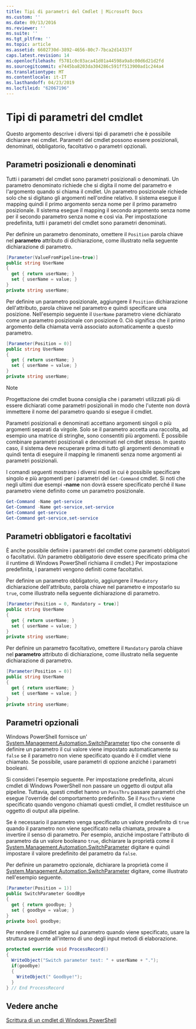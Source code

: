 ```yaml
---
title: Tipi di parametri del Cmdlet | Microsoft Docs
ms.custom: ''
ms.date: 09/13/2016
ms.reviewer: ''
ms.suite: ''
ms.tgt_pltfrm: ''
ms.topic: article
ms.assetid: 6602730d-3892-4656-80c7-7bca2d14337f
caps.latest.revision: 14
ms.openlocfilehash: f5781c0c03aca41d01a44598a9a8c00d6d21d2fd
ms.sourcegitcommit: e7445ba8203da304286c591ff513900ad1c244a4
ms.translationtype: MT
ms.contentlocale: it-IT
ms.lasthandoff: 04/23/2019
ms.locfileid: "62067196"
---
```

# <a name="types-of-cmdlet-parameters"></a>Tipi di parametri del cmdlet

Questo argomento descrive i diversi tipi di parametri che è possibile dichiarare nei cmdlet. Parametri del cmdlet possono essere posizionali, denominati, obbligatorio, facoltativo o parametri opzionali.

## <a name="positional-and-named-parameters"></a>Parametri posizionali e denominati

Tutti i parametri del cmdlet sono parametri posizionali o denominati. Un parametro denominato richiede che si digita il nome del parametro e l'argomento quando si chiama il cmdlet. Un parametro posizionale richiede solo che si digitano gli argomenti nell'ordine relativo. Il sistema esegue il mapping quindi il primo argomento senza nome per il primo parametro posizionale. Il sistema esegue il mapping il secondo argomento senza nome per il secondo parametro senza nome e così via. Per impostazione predefinita, tutti i parametri del cmdlet sono parametri denominati.

Per definire un parametro denominato, omettere il `Position` parola chiave nel **parametro** attributo di dichiarazione, come illustrato nella seguente dichiarazione di parametro.

```csharp
[Parameter(ValueFromPipeline=true)]
public string UserName
{
  get { return userName; }
  set { userName = value; }
}
private string userName;
```

Per definire un parametro posizionale, aggiungere il `Position` dichiarazione dell'attributo, parola chiave nel parametro e quindi specificare una posizione. Nell'esempio seguente il `UserName` parametro viene dichiarato come un parametro posizionale con posizione 0. Ciò significa che il primo argomento della chiamata verrà associato automaticamente a questo parametro.

```csharp
[Parameter(Position = 0)]
public string UserName
{
  get { return userName; }
  set { userName = value; }
}
private string userName;
```

> [!NOTE]
> Progettazione dei cmdlet buona consiglia che i parametri utilizzati più di essere dichiarati come parametri posizionali in modo che l'utente non dovrà immettere il nome del parametro quando si esegue il cmdlet.

Parametri posizionali e denominati accettano argomenti singoli o più argomenti separati da virgole. Solo se il parametro accetta una raccolta, ad esempio una matrice di stringhe, sono consentiti più argomenti. È possibile combinare parametri posizionali e denominati nel cmdlet stesso. In questo caso, il sistema deve recuperare prima di tutto gli argomenti denominati e quindi tenta di eseguire il mapping le rimanenti senza nome argomenti ai parametri posizionali.

I comandi seguenti mostrano i diversi modi in cui è possibile specificare singolo e più argomenti per i parametri del `Get-Command` cmdlet. Si noti che negli ultimi due esempi **-name** non dovrà essere specificato perché il `Name` parametro viene definito come un parametro posizionale.

```powershell
Get-Command -Name get-service
Get-Command -Name get-service,set-service
Get-Command get-service
Get-Command get-service,set-service
```

## <a name="mandatory-and-optional-parameters"></a>Parametri obbligatori e facoltativi

È anche possibile definire i parametri del cmdlet come parametri obbligatori o facoltativi. (Un parametro obbligatorio deve essere specificato prima che il runtime di Windows PowerShell richiama il cmdlet.)  Per impostazione predefinita, i parametri vengono definiti come facoltativi.

Per definire un parametro obbligatorio, aggiungere il `Mandatory` dichiarazione dell'attributo, parola chiave nel parametro e impostarlo su `true`, come illustrato nella seguente dichiarazione di parametro.

```csharp
[Parameter(Position = 0, Mandatory = true)]
public string UserName
{
  get { return userName; }
  set { userName = value; }
}
private string userName;
```

Per definire un parametro facoltativo, omettere il `Mandatory` parola chiave nel **parametro** attributo di dichiarazione, come illustrato nella seguente dichiarazione di parametro.

```csharp
[Parameter(Position = 0)]
public string UserName
{
  get { return userName; }
  set { userName = value; }
}
private string userName;
```

## <a name="switch-parameters"></a>Parametri opzionali

Windows PowerShell fornisce un' [System.Management.Automation.SwitchParameter](/dotnet/api/System.Management.Automation.SwitchParameter) tipo che consente di definire un parametro il cui valore viene impostato automaticamente su `false` se il parametro non viene specificato quando è il cmdlet viene chiamato. Se possibile, usare parametri di opzione anziché i parametri booleani.

Si consideri l'esempio seguente. Per impostazione predefinita, alcuni cmdlet di Windows PowerShell non passare un oggetto di output alla pipeline. Tuttavia, questi cmdlet hanno un `PassThru` passare parametri che esegue l'override del comportamento predefinito. Se il `PassThru` viene specificato quando vengono chiamati questi cmdlet, il cmdlet restituisce un oggetto di output alla pipeline.

Se è necessario il parametro venga specificato un valore predefinito di `true` quando il parametro non viene specificato nella chiamata, provare a invertire il senso di parametro. Per esempio, anziché impostare l'attributo di parametro da un valore booleano `true`, dichiarare la proprietà come il [System.Management.Automation.SwitchParameter](/dotnet/api/System.Management.Automation.SwitchParameter) digitare e quindi impostare il valore predefinito del parametro da `false`.

Per definire un parametro opzionale, dichiarare la proprietà come il [System.Management.Automation.SwitchParameter](/dotnet/api/System.Management.Automation.SwitchParameter) digitare, come illustrato nell'esempio seguente.

```csharp
[Parameter(Position = 1)]
public SwitchParameter GoodBye
{
  get { return goodbye; }
  set { goodbye = value; }
}
private bool goodbye;
```

Per rendere il cmdlet agire sul parametro quando viene specificato, usare la struttura seguente all'interno di uno degli input metodi di elaborazione.

```csharp
protected override void ProcessRecord()
{
  WriteObject("Switch parameter test: " + userName + ".");
  if(goodbye)
  {
    WriteObject(" Goodbye!");
  }
} // End ProcessRecord
```

## <a name="see-also"></a>Vedere anche

[Scrittura di un cmdlet di Windows PowerShell](./writing-a-windows-powershell-cmdlet.md)
